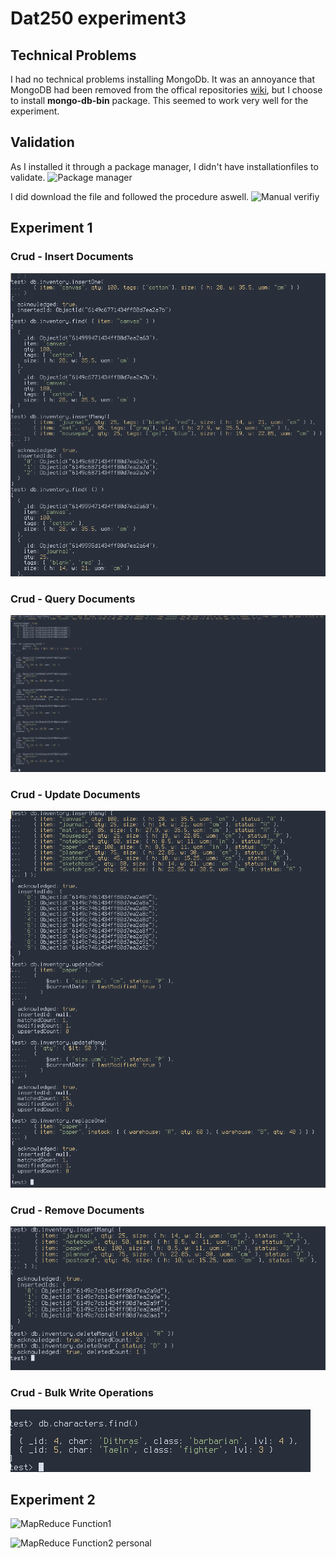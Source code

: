 # Dat250 experiment3

## Technical Problems

I had no technical problems installing MongoDb. It was an annoyance that MongoDB had been removed from the offical repositories [wiki](https://wiki.archlinux.org/title/MongoDB),
but I choose to install **mongo-db-bin** package. This seemed to work very well for the experiment.

## Validation

As I installed it through a package manager, I didn't have installationfiles to validate.
![Package manager]()

I did download the file and followed the procedure aswell.
![Manual verifiy]()

## Experiment 1

### Crud - Insert Documents

![Insert](https://github.com/Gudolv/dat250oblig1/blob/main/Screenshots/InsertDoc.png)

### Crud - Query Documents

![Query](https://github.com/Gudolv/dat250oblig1/blob/main/Screenshots/QueryDoc.png)

### Crud - Update Documents

![Update](https://github.com/Gudolv/dat250oblig1/blob/main/Screenshots/UpdateDoc.png)

### Crud  - Remove Documents

![Remove](https://github.com/Gudolv/dat250oblig1/blob/main/Screenshots/RemoveDoc.png)

### Crud - Bulk Write Operations

![Bulk Write](https://github.com/Gudolv/dat250oblig1/blob/main/Screenshots/BulkWriteDoc.png)


## Experiment 2

![MapReduce Function1]()

![MapReduce Function2 personal]()






